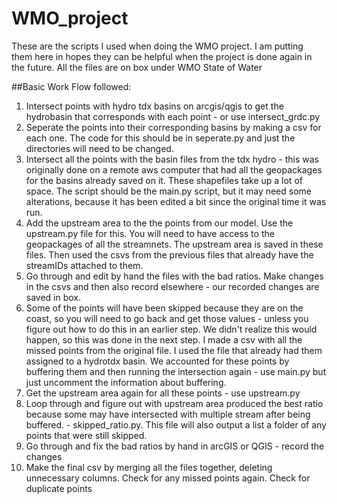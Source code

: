# WMO_project
These are the scripts I used when doing the WMO project. I am putting them here in hopes they can be helpful when the project is done again in the future. All the files are on box under WMO State of Water

##Basic Work Flow followed:

1. Intersect points with hydro tdx basins on arcgis/qgis to get the hydrobasin that corresponds with each point - or use intersect_grdc.py
2. Seperate the points into their corresponding basins by making a csv for each one.  The code for this should be in seperate.py and just the directories will need to be changed.
3. Intersect all the points with the basin files from the tdx hydro  - this was originally done on a remote aws computer that had all the geopackages for the basins already saved on it. These shapefiles take up a lot of space. The script should be the main.py script, but it may need some alterations, because it has been edited a bit since the original time it was run.
4. Add the upstream area to the the points from our model. Use the upstream.py file for this. You will need to have access to the geopackages of all the streamnets. The upstream area is saved in these files. Then used the csvs from the previous files that already have the streamIDs attached to them.
5. Go through and edit by hand the files with the bad ratios. Make changes in the csvs and then also record elsewhere - our recorded changes are saved in box.
6. Some of the points will have been skipped because they are on the coast, so you will need to go back and get those values - unless you figure out how to do this in an earlier step. We didn't realize this would happen, so this was done in the next step. I made a csv with all the missed points from the original file. I used the file that already had them assigned to a hydrotdx basin. We accounted for these points by buffering them and then running the intersection again - use main.py but just uncomment the information about buffering.
7. Get the upstream area again for all these points - use upstream.py
8. Loop through and figure out with upstream area produced the best ratio because some may have intersected with multiple stream after being buffered. - skipped_ratio.py. This file will also output a list a folder of any points that were still skipped.
9. Go through and fix the bad ratios by hand in arcGIS or QGIS - record the changes
10. Make the final csv by merging all the files together, deleting unnecessary columns. Check for any missed points again. Check for duplicate points
